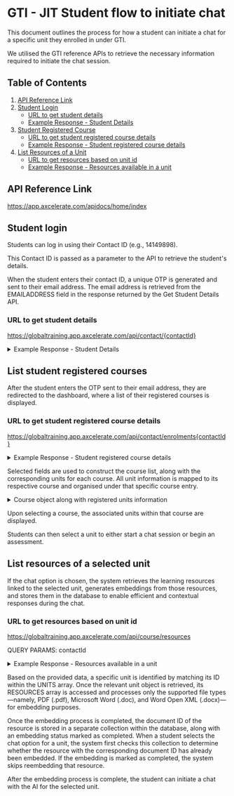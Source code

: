 # GTI - JIT Student flow to initiate chat

This document outlines the process for how a student can initiate a chat for a specific unit they enrolled in under GTI.

We utilised the GTI reference APIs to retrieve the necessary information required to initiate the chat session.

## Table of Contents

1. [API Reference Link](#reference-link)
2. [Student Login](#student-login)
   - [URL to get student details](#url-to-get-student-details)
   - [Example Response - Student Details](#example-response---student-details)
3. [Student Registered Course](#student-registered-course)
   - [URL to get student registered course details](#url-to-get-student-registered-course-details)
   - [Example Response - Student registered course details](#example-response---student-registered-course-details)
4. [List Resources of a Unit](#list-resources-of-a-selected-unit)
   - [URL to get resources based on unit id](#url-to-get-resources-based-on-unit-id)
   - [Example Response - Resources available in a unit](#example-response---resources-available-in-a-unit)

## API Reference Link

<https://app.axcelerate.com/apidocs/home/index>

## Student login

Students can log in using their Contact ID (e.g., 14149898).

This Contact ID is passed as a parameter to the API to retrieve the student's details.

When the student enters their contact ID, a unique OTP is generated and sent to their email address. The email address is retrieved from the EMAILADDRESS field in the response returned by the Get Student Details API.

### URL to get student details

<https://globaltraining.app.axcelerate.com/api/contact/{contactId}>

<details>

<summary>Example Response - Student Details</summary>

    {
        "CONTACTID": 14149898,
        "USERID": 2990980,
        "GIVENNAME": "Devi",
        "TITLE": null,
        "MIDDLENAME": null,
        "PREFERREDNAME": null,
        "SURNAME": null,
        "EMAILADDRESS": "devi@ruahtech.com.au",
        "EMAILADDRESSALTERNATIVE": null,
        "SEX": null,
        "DOB": null,
        "HISTORICCLIENTID": null,
        "OPTIONALID": null,
        "USI": null,
        "USI_VERIFIED": false,
        "USI_EXEMPTION": false,
        "VSN": null,
        "LUI": null,
        "TFN_RECORDED": false,
        "WORKREADYPARTICIPANTNUMBER": null,
        "SACESTUDENTID": null,
        "POSITION": null,
        "SECTION": null,
        "DIVISION": null,
        "ORGANISATION": null,
        "ORGID": null,
        "ORGIDS": [],
        "BUILDINGNAME": null,
        "UNITNO": null,
        "STREETNO": null,
        "STREETNAME": null,
        "POBOX": null,
        "ADDRESS1": null,
        "ADDRESS2": null,
        "CITY": null,
        "STATE": null,
        "POSTCODE": null,
        "COUNTRYID": null,
        "COUNTRY": null,
        "SBUILDINGNAME": null,
        "SUNITNO": null,
        "SSTREETNO": null,
        "SSTREETNAME": null,
        "SPOBOX": null,
        "SADDRESS1": null,
        "SADDRESS2": null,
        "SCITY": null,
        "SSTATE": null,
        "SPOSTCODE": null,
        "SCOUNTRYID": null,
        "SCOUNTRY": null,
        "TERMADDRESS1": null,
        "TERMADDRESS2": null,
        "TERMCITY": null,
        "TERMSTATE": null,
        "TERMPOSTCODE": null,
        "TERMCOUNTRYID": null,
        "TERMCOUNTRY": null,
        "PHONE": null,
        "MOBILEPHONE": null,
        "WORKPHONE": null,
        "FAX": null,
        "SOURCECODEID": 1,
        "SOURCE": null,
        "COMMENT": null,
        "WEBSITE": null,
        "CITIZENSTATUSID": null,
        "CITIZENSTATUSNAME": null,
        "FKRESIDENCYSTATUSID": null,
        "FKRESIDENCYSTATUSNAME": null,
        "COUNTRYOFBIRTHID": null,
        "COUNTRYOFBIRTHNAME": null,
        "CITYOFBIRTH": null,
        "COUNTRYOFCITIZENID": null,
        "COUNTRYOFCITIZENNAME": null,
        "INDIGENOUSSTATUSID": null,
        "INDIGENOUSSTATUSNAME": null,
        "MAINLANGUAGEID": null,
        "MAINLANGUAGENAME": null,
        "ENGLISHPROFICIENCYID": null,
        "ENGLISHASSISTANCEFLAG": null,
        "HIGHESTSCHOOLLEVELID": null,
        "HIGHESTSCHOOLLEVELYEAR": null,
        "CURRENTSCHOOLLEVEL": null,
        "ATSCHOOLFLAG": null,
        "ATSCHOOLNAME": null,
        "PRIOREDUCATIONIDS": [],
        "PRIOREDUCATIONNAMES": [],
        "PRIOREDUCATIONSTATUS": null,
        "DISABILITYFLAG": null,
        "DISABILITYTYPEIDS": [],
        "DISABILITYTYPENAMES": [],
        "LABOURFORCEID": null,
        "LABOURFORCENAME": null,
        "ANZSCOCODE": null,
        "ANZSICCODE": null,
        "IELTS": null,
        "SURVEYCONTACTSTATUSCODE": null,
        "EMERGENCYCONTACT": null,
        "EMERGENCYCONTACTRELATION": null,
        "EMERGENCYCONTACTPHONE": null,
        "EMPLOYERCONTACTID": null,
        "PAYERCONTACTID": null,
        "SUPERVISORCONTACTID": null,
        "COACHCONTACTID": 12787436,
        "AGENTCONTACTID": null,
        "CONTACTROLEID": null,
        "YEAROFARRIVALAUS": null,
        "CUSTOMFIELD_ADDITIONALSUPPORT": null,
        "CUSTOMFIELD_ADDITIONALSUPPORTDETAILS": null,
        "CUSTOMFIELD_APPRENTICETRAINEE": null,
        "CUSTOMFIELD_APPRENTICESHIP_CENTRE": null,
        "CUSTOMFIELD_APPRENTICESHIP_EMPLOYER": null,
        "CUSTOMFIELD_CONSTRUCTIONEMPLOYED": null,
        "CUSTOMFIELD_COMPLETED_AUSTRALIAN_QUALIFICATIONS_PAST_7_YEARS": null,
        "CUSTOMFIELD_HIGHSCHOOLPREVIOUSQUALINENGLISH": null,
        "CUSTOMFIELD_KNOWLEDGEOFMSANDGOOGLE": null,
        "CUSTOMFIELD_CSQDECLARATION": [],
        "CUSTOMFIELD_COURSEUNITSRELEVANT": null,
        "CUSTOMFIELD_CREDITTRANSFER": null,
        "CUSTOMFIELD_CURRENTJOBROLE": null,
        "CUSTOMFIELD_DEFERRALTASKTRIGGER": null,
        "CUSTOMFIELD_INDUSTRYDUTIES": null,
        "CUSTOMFIELD_DIDYOUCOMPLETETHISQUALIFICATIONINAUSTRALIA": null,
        "CUSTOMFIELD_DIDYOUCOMPLETETHISSCHOOLINGINAUSTRALIA": null,
        "CUSTOMFIELD_SPEAKLANGUAGEOTHERENGLISHATHOME": null,
        "CUSTOMFIELD_EMPLOYER": null,
        "CUSTOMFIELD_EMPLOYMENTSTATUS": null,
        "CUSTOMFIELD_ENGLISHPROFICIENCY": [],
        "CUSTOMFIELD_ENROLMENTPROGRESSTRACKER": null,
        "CUSTOMFIELD_FUNDINGSOURCE": [],
        "CUSTOMFIELD_GHL_ID": null,
        "CUSTOMFIELD_GOALSVISION": null,
        "CUSTOMFIELD_ACCESSTOCOMPUTERANDINTERNET": null,
        "CUSTOMFIELD_PREVIOUSSSFUNDING": null,
        "CUSTOMFIELD_WORKEDINASUPERVISORYMANAGEMENTROLE": null,
        "CUSTOMFIELD_AGREE_TO_THE_INFORMATION_IN_THIS_FORM": null,
        "CUSTOMFIELD_INDUSTRYEXPERIENCE": [],
        "CUSTOMFIELD_INFUSIONSOFTID": null,
        "CUSTOMFIELD_ENGLISHFIRSTLANGUAGE": null,
        "CUSTOMFIELD_NSWHOUSING": null,
        "CUSTOMFIELD_JOBTITLE": null,
        "CUSTOMFIELD_EMPLOYERSERVICE": null,
        "CUSTOMFIELD_LLNREQUIREMENTS": null,
        "CUSTOMFIELD_MOSTRECENTJOBROLE": null,
        "CUSTOMFIELD_SSDECLARATION": [],
        "CUSTOMFIELD_PERSONNOTES": null,
        "CUSTOMFIELD_PREVIOUSLASTNAME": null,
        "CUSTOMFIELD_QUALIFICATION": [],
        "CUSTOMFIELD_SELFPACEDORSCHEDULED": null,
        "CUSTOMFIELD_STUDENTFEE": [],
        "CUSTOMFIELD_STUDENTGOALS": null,
        "CUSTOMFIELD_REWARD1": null,
        "CUSTOMFIELD_REWARD2": null,
        "CUSTOMFIELD_REWARD3": null,
        "CUSTOMFIELD_SUPERVISORYMANAGEMENTROLECOMPANY": null,
        "CUSTOMFIELD_SUPERVISORYMANAGEMENTROLEDETAILS": null,
        "CUSTOMFIELD_SUPERVISORYMANAGEMENTROLENUMBERSUPERVISED": null,
        "CUSTOMFIELD_SUPERVISORYMANAGEMENTROLEREFEREENAME": null,
        "CUSTOMFIELD_SUPERVISORYMANAGEMENTROLEREFEREEPHNUMBER": null,
        "CUSTOMFIELD_SUPERVISORYMANAGEMENTROLEWHENANDHOWLONG": null,
        "CUSTOMFIELD_SUPERVISORYMANAGEMENTROLEYEARSINROLE": null,
        "CUSTOMFIELD_TRAINER1": "Shane Botting",
        "CUSTOMFIELD_TRAINER1NOUNITS": 12,
        "CUSTOMFIELD_TRAINER2": "Shane Botting",
        "CUSTOMFIELD_TRAINER2NOUNITS": 5,
        "CUSTOMFIELD_TRAINER3": null,
        "CUSTOMFIELD_TRAINER3NOUNITS": null,
        "CUSTOMFIELD_VSLDECLARATION": [],
        "CUSTOMFIELD_WAVIER": null,
        "CUSTOMFIELD_WELFARESTATUS": null,
        "CUSTOMFIELD_WELFARETYPE": [],
        "CUSTOMFIELD_YEARSCONTRUCTION": null,
        "CUSTOMFIELD_YEARSOFRELEVANTINDUSTRYEXPERIENCE": null,
        "CUSTOMFIELD_RELEVANTWORKEXPERIENCE": null,
        "CATEGORYIDS": [],
        "LASTUPDATED": "2025-05-15 22:30",
        "CONTACTENTRYDATE": "2024-08-27 14:19",
        "CONTACTACTIVE": true,
        "PHOTO": "//fs.axcelerate.com.au/images/81990022/students/14149898.",
        "DOMAINIDS": []
    }

</details>

## List student registered courses

After the student enters the OTP sent to their email address, they are redirected to the dashboard, where a list of their registered courses is displayed.

### URL to get student registered course details

<https://globaltraining.app.axcelerate.com/api/contact/enrolments{contactId}>

<details>

<summary>Example Response - Student registered course details</summary>

    [
        {
            "ROWID": 1,
            "TYPE": "s",
            "ID": 542904,
            "INSTANCEID": 542904,
            "ENROLID": 14970512,
            "VICENROLMENTID": "3ABAF639-BD2C-4A1C-8B5B-E4EEE0986FAE",
            "INVOICEID": null,
            "INVOICEPAID": false,
            "LEARNERID": 61789683,
            "CODE": "BSBXCM501",
            "LOCATION": "FEE FOR SERVICE NSW 2011",
            "DELIVERY": "Unknown",
            "DELIVERYMODE": "E,W",
            "ACTIVITYTYPE": "Diploma of Business",
            "NAME": "Lead communication in the workplace",
            "COMMENCEDDATE": "2025-01-04",
            "STARTDATE": "2025-01-04",
            "FINISHDATE": "2025-09-04",
            "COMPLETIONDATE": null,
            "MANDATORY": false,
            "STATUS": "NYS",
            "PROGRAMSTATUSIDVIC": null,
            "SCHOOLTYPEID": null,
            "SCHOOLORGID": null,
            "COUNT": 71,
            "OUTCOMECODE": "85"
        },
        {
            "ROWID": 2,
            "TYPE": "s",
            "ID": 542992,
            "INSTANCEID": 542992,
            "ENROLID": 14970512,
            "VICENROLMENTID": "1FC06A71-AC83-45C2-ACB7-C63541C796FF",
            "INVOICEID": null,
            "INVOICEPAID": false,
            "LEARNERID": 61789687,
            "CODE": "BSBWHS521",
            "LOCATION": "FEE FOR SERVICE NSW 2011",
            "DELIVERY": "Unknown",
            "DELIVERYMODE": "E,W",
            "ACTIVITYTYPE": "Diploma of Business",
            "NAME": "Ensure a safe workplace for a work area",
            "COMMENCEDDATE": "2025-05-04",
            "STARTDATE": "2025-05-04",
            "FINISHDATE": "2025-09-04",
            "COMPLETIONDATE": null,
            "MANDATORY": false,
            "STATUS": "NYS",
            "PROGRAMSTATUSIDVIC": null,
            "SCHOOLTYPEID": null,
            "SCHOOLORGID": null,
            "COUNT": 71,
            "OUTCOMECODE": "85"
        },
        {
            "ROWID": 3,
            "TYPE": "s",
            "ID": 542992,
            "INSTANCEID": 542992,
            "ENROLID": 14970515,
            "VICENROLMENTID": "79A37F91-7990-4CB9-9BAA-C26ED8910B01",
            "INVOICEID": null,
            "INVOICEPAID": false,
            "LEARNERID": 61789696,
            "CODE": "BSBWHS521",
            "LOCATION": "FEE FOR SERVICE NSW 2011",
            "DELIVERY": "Unknown",
            "DELIVERYMODE": "E,W",
            "ACTIVITYTYPE": "Diploma of Project Management",
            "NAME": "Ensure a safe workplace for a work area",
            "COMMENCEDDATE": "2026-03-04",
            "STARTDATE": "2026-03-04",
            "FINISHDATE": "2026-03-04",
            "COMPLETIONDATE": null,
            "MANDATORY": false,
            "STATUS": "NYS",
            "PROGRAMSTATUSIDVIC": null,
            "SCHOOLTYPEID": null,
            "SCHOOLORGID": null,
            "COUNT": 71,
            "OUTCOMECODE": "85"
        },
        {
            "ROWID": 4,
            "TYPE": "s",
            "ID": 631769,
            "INSTANCEID": 631769,
            "ENROLID": 14970512,
            "VICENROLMENTID": "6BC4813B-E508-4137-8845-7FB1753DE016",
            "INVOICEID": null,
            "INVOICEPAID": false,
            "LEARNERID": 61789689,
            "CODE": "BSBCRT511",
            "LOCATION": "FEE FOR SERVICE NSW 2011",
            "DELIVERY": "Unknown",
            "DELIVERYMODE": "E,W",
            "ACTIVITYTYPE": "Diploma of Business",
            "NAME": "Develop critical thinking in others",
            "COMMENCEDDATE": "2025-07-04",
            "STARTDATE": "2025-07-04",
            "FINISHDATE": "2025-09-04",
            "COMPLETIONDATE": null,
            "MANDATORY": false,
            "STATUS": "NYS",
            "PROGRAMSTATUSIDVIC": null,
            "SCHOOLTYPEID": null,
            "SCHOOLORGID": null,
            "COUNT": 71,
            "OUTCOMECODE": "85"
        },
        {
            "ROWID": 5,
            "TYPE": "s",
            "ID": 635739,
            "INSTANCEID": 635739,
            "ENROLID": 14970512,
            "VICENROLMENTID": "B90BEB4A-ED57-4E2A-A9CC-76770287732A",
            "INVOICEID": null,
            "INVOICEPAID": false,
            "LEARNERID": 61789688,
            "CODE": "BSBFIN501",
            "LOCATION": "FEE FOR SERVICE NSW 2011",
            "DELIVERY": "Unknown",
            "DELIVERYMODE": "E,W",
            "ACTIVITYTYPE": "Diploma of Business",
            "NAME": "Manage budgets and financial plans",
            "COMMENCEDDATE": "2025-06-04",
            "STARTDATE": "2025-06-04",
            "FINISHDATE": "2025-09-04",
            "COMPLETIONDATE": null,
            "MANDATORY": false,
            "STATUS": "NYS",
            "PROGRAMSTATUSIDVIC": null,
            "SCHOOLTYPEID": null,
            "SCHOOLORGID": null,
            "COUNT": 71,
            "OUTCOMECODE": "85"
        },
        {
            "ROWID": 6,
            "TYPE": "s",
            "ID": 635767,
            "INSTANCEID": 635767,
            "ENROLID": 14970512,
            "VICENROLMENTID": "B700AD2F-6730-47BF-8ED5-1413563BDD1F",
            "INVOICEID": null,
            "INVOICEPAID": false,
            "LEARNERID": 61789685,
            "CODE": "BSBTWK502",
            "LOCATION": "FEE FOR SERVICE NSW 2011",
            "DELIVERY": "Unknown",
            "DELIVERYMODE": "E,W",
            "ACTIVITYTYPE": "Diploma of Business",
            "NAME": "Manage team effectiveness",
            "COMMENCEDDATE": "2025-03-04",
            "STARTDATE": "2025-03-04",
            "FINISHDATE": "2025-09-04",
            "COMPLETIONDATE": null,
            "MANDATORY": false,
            "STATUS": "NYS",
            "PROGRAMSTATUSIDVIC": null,
            "SCHOOLTYPEID": null,
            "SCHOOLORGID": null,
            "COUNT": 71,
            "OUTCOMECODE": "85"
        },
        {
            "ROWID": 7,
            "TYPE": "s",
            "ID": 635767,
            "INSTANCEID": 635767,
            "ENROLID": 14970515,
            "VICENROLMENTID": "9F2C90A1-877B-4BF3-A024-45DF5224BDB1",
            "INVOICEID": null,
            "INVOICEPAID": false,
            "LEARNERID": 61789698,
            "CODE": "BSBTWK502",
            "LOCATION": "FEE FOR SERVICE NSW 2011",
            "DELIVERY": "Unknown",
            "DELIVERYMODE": "E,W",
            "ACTIVITYTYPE": "Diploma of Project Management",
            "NAME": "Manage team effectiveness",
            "COMMENCEDDATE": "2026-03-04",
            "STARTDATE": "2026-03-04",
            "FINISHDATE": "2026-03-04",
            "COMPLETIONDATE": null,
            "MANDATORY": false,
            "STATUS": "NYS",
            "PROGRAMSTATUSIDVIC": null,
            "SCHOOLTYPEID": null,
            "SCHOOLORGID": null,
            "COUNT": 71,
            "OUTCOMECODE": "85"
        },
        {
            "ROWID": 8,
            "TYPE": "s",
            "ID": 635777,
            "INSTANCEID": 635777,
            "ENROLID": 14970512,
            "VICENROLMENTID": "B18C26A0-52DA-494E-8B3F-B7A4160754E2",
            "INVOICEID": null,
            "INVOICEPAID": false,
            "LEARNERID": 61789679,
            "CODE": "BSBPMG530",
            "LOCATION": "FEE FOR SERVICE NSW 2011",
            "DELIVERY": "Unknown",
            "DELIVERYMODE": "E,W",
            "ACTIVITYTYPE": "Diploma of Business",
            "NAME": "Manage project scope",
            "COMMENCEDDATE": "2024-09-04",
            "STARTDATE": "2024-09-04",
            "FINISHDATE": "2025-09-04",
            "COMPLETIONDATE": null,
            "MANDATORY": false,
            "STATUS": "NYS",
            "PROGRAMSTATUSIDVIC": null,
            "SCHOOLTYPEID": null,
            "SCHOOLORGID": null,
            "COUNT": 71,
            "OUTCOMECODE": "85"
        },
        {
            "ROWID": 9,
            "TYPE": "s",
            "ID": 635777,
            "INSTANCEID": 635777,
            "ENROLID": 14970515,
            "VICENROLMENTID": "942A7B03-D21A-4E3B-A2BF-AEF251470D2C",
            "INVOICEID": null,
            "INVOICEPAID": false,
            "LEARNERID": 61789700,
            "CODE": "BSBPMG530",
            "LOCATION": "FEE FOR SERVICE NSW 2011",
            "DELIVERY": "Unknown",
            "DELIVERYMODE": "E,W",
            "ACTIVITYTYPE": "Diploma of Project Management",
            "NAME": "Manage project scope",
            "COMMENCEDDATE": "2026-03-04",
            "STARTDATE": "2026-03-04",
            "FINISHDATE": "2026-03-04",
            "COMPLETIONDATE": null,
            "MANDATORY": false,
            "STATUS": "NYS",
            "PROGRAMSTATUSIDVIC": null,
            "SCHOOLTYPEID": null,
            "SCHOOLORGID": null,
            "COUNT": 71,
            "OUTCOMECODE": "85"
        },
        {
            "ROWID": 10,
            "TYPE": "s",
            "ID": 635778,
            "INSTANCEID": 635778,
            "ENROLID": 14970515,
            "VICENROLMENTID": "681427E9-8FB4-4961-9F10-DB5CDC428EBF",
            "INVOICEID": null,
            "INVOICEPAID": false,
            "LEARNERID": 61789703,
            "CODE": "BSBPMG531",
            "LOCATION": "FEE FOR SERVICE NSW 2011",
            "DELIVERY": "Unknown",
            "DELIVERYMODE": "E,W",
            "ACTIVITYTYPE": "Diploma of Project Management",
            "NAME": "Manage project time",
            "COMMENCEDDATE": "2024-09-04",
            "STARTDATE": "2024-09-04",
            "FINISHDATE": "2026-03-04",
            "COMPLETIONDATE": null,
            "MANDATORY": false,
            "STATUS": "NYS",
            "PROGRAMSTATUSIDVIC": null,
            "SCHOOLTYPEID": null,
            "SCHOOLORGID": null,
            "COUNT": 71,
            "OUTCOMECODE": "85"
        }
    ]

</details>

Selected fields are used to construct the course list, along with the corresponding units for each course.
All unit information is mapped to its respective course and organised under that specific course entry.

<details>
<summary>Course object along with registered units information</summary>

    {
        courseId: ENROLID,
        title: ACTIVITYTYPE,
        units: [
            {
                unitId: ID,
                instanceId: INSTANCEID,
                enrolId: ENROLID,
                code: CODE,
                name: NAME,
                status: STATUS
            }
        ]
    }

</details>

Upon selecting a course, the associated units within that course are displayed.

Students can then select a unit to either start a chat session or begin an assessment.

## List resources of a selected unit

If the chat option is chosen, the system retrieves the learning resources linked to the selected unit, generates embeddings from those resources, and stores them in the database to enable efficient and contextual responses during the chat.

### URL to get resources based on unit id

<https://globaltraining.app.axcelerate.com/api/course/resources>

QUERY PARAMS: contactId

 <details>

<summary>Example Response - Resources available in a unit</summary>

    {
        "DIPLOMAS": [],
        "UNITS": [
            {
                "RESOURCES": [
                    {
                        "DOCUMENTNAME": "BSBXCM501 Assessment (PDF)",
                        "CREATEDATE": "2025-01-13 14:46",
                        "DOCUMENTFILENAME": "BSBXCM501 Assessment (PDF) v1.2-20250113044612282.pdf",
                        "INTEGRATIONID": "",
                        "CATEGORY": "",
                        "DOCUMENTID": 453802
                    },
                    {
                        "DOCUMENTNAME": "BSBXCM501 Assessment (WORD)",
                        "CREATEDATE": "2025-01-13 14:46",
                        "DOCUMENTFILENAME": "BSBXCM501 Assessment (WORD) v1.2-20250113044639933.docx",
                        "INTEGRATIONID": "",
                        "CATEGORY": "",
                        "DOCUMENTID": 453803
                    },
                    {
                        "DOCUMENTNAME": "BSBXCM501 Learner Guide (PDF) v1.2",
                        "CREATEDATE": "2023-07-13 18:07",
                        "DOCUMENTFILENAME": "BSBXCM501-Learner-Guide--PDF-.v1.2.pdf",
                        "INTEGRATIONID": "",
                        "CATEGORY": "",
                        "DOCUMENTID": 430281
                    }
                ],
                "DIPLOMAID": 57079,
                "NAME": "BSBXCM501 - Lead communication in the workplace",
                "ID": 542904
            },
            {
                "RESOURCES": [
                    {
                        "DOCUMENTNAME": "Bogan Building Case Study",
                        "CREATEDATE": "2020-07-22 13:06",
                        "DOCUMENTFILENAME": "Bogan Building Case Study.zip",
                        "INTEGRATIONID": "",
                        "CATEGORY": "",
                        "DOCUMENTID": 309792
                    },
                    {
                        "DOCUMENTNAME": "BSBWHS521 Assessment (PDF)",
                        "CREATEDATE": "2025-01-13 14:38",
                        "DOCUMENTFILENAME": "BSBWHS521 Assessment (PDF) v1.1-20250113043617714.pdf",
                        "INTEGRATIONID": "",
                        "CATEGORY": "",
                        "DOCUMENTID": 453798
                    },
                    {
                        "DOCUMENTNAME": "BSBWHS521 Assessment (WORD)",
                        "CREATEDATE": "2025-01-13 14:37",
                        "DOCUMENTFILENAME": "BSBWHS521 Assessment (WORD) v1.1-20250113043640766.docx",
                        "INTEGRATIONID": "",
                        "CATEGORY": "",
                        "DOCUMENTID": 453796
                    },
                    {
                        "DOCUMENTNAME": "BSBWHS521 Construction Safety Additional Info",
                        "CREATEDATE": "2021-01-18 10:34",
                        "DOCUMENTFILENAME": "Construction Safety Additional Info.zip",
                        "INTEGRATIONID": "",
                        "CATEGORY": "",
                        "DOCUMENTID": 343469
                    },
                    {
                        "DOCUMENTNAME": "BSBWHS521 Learner Guide",
                        "CREATEDATE": "2020-07-22 13:07",
                        "DOCUMENTFILENAME": "BSBWHS521 Learner Guide.docx",
                        "INTEGRATIONID": "",
                        "CATEGORY": "",
                        "DOCUMENTID": 309796
                    },
                    {
                        "DOCUMENTNAME": "Ensure a safe workplace- GTI PowerPoint",
                        "CREATEDATE": "2020-07-22 13:08",
                        "DOCUMENTFILENAME": "Ensure a safe workplace- GTI Powerpoint CL.pptx",
                        "INTEGRATIONID": "",
                        "CATEGORY": "",
                        "DOCUMENTID": 309798
                    },
                    {
                        "DOCUMENTNAME": "Project Management Case Study",
                        "CREATEDATE": "2020-07-22 13:07",
                        "DOCUMENTFILENAME": "Project Management Case Study.pdf",
                        "INTEGRATIONID": "",
                        "CATEGORY": "",
                        "DOCUMENTID": 309795
                    }
                ],
                "DIPLOMAID": 56973,
                "NAME": "BSBWHS521 - Ensure a safe workplace for a work area",
                "ID": 542992
            },
            {
                "RESOURCES": [
                    {
                        "DOCUMENTNAME": "Bogan Building Case Study",
                        "CREATEDATE": "2020-07-22 13:06",
                        "DOCUMENTFILENAME": "Bogan Building Case Study.zip",
                        "INTEGRATIONID": "",
                        "CATEGORY": "",
                        "DOCUMENTID": 309792
                    },
                    {
                        "DOCUMENTNAME": "BSBWHS521 Assessment (PDF)",
                        "CREATEDATE": "2025-01-13 14:38",
                        "DOCUMENTFILENAME": "BSBWHS521 Assessment (PDF) v1.1-20250113043617714.pdf",
                        "INTEGRATIONID": "",
                        "CATEGORY": "",
                        "DOCUMENTID": 453798
                    },
                    {
                        "DOCUMENTNAME": "BSBWHS521 Assessment (WORD)",
                        "CREATEDATE": "2025-01-13 14:37",
                        "DOCUMENTFILENAME": "BSBWHS521 Assessment (WORD) v1.1-20250113043640766.docx",
                        "INTEGRATIONID": "",
                        "CATEGORY": "",
                        "DOCUMENTID": 453796
                    },
                    {
                        "DOCUMENTNAME": "BSBWHS521 Construction Safety Additional Info",
                        "CREATEDATE": "2021-01-18 10:34",
                        "DOCUMENTFILENAME": "Construction Safety Additional Info.zip",
                        "INTEGRATIONID": "",
                        "CATEGORY": "",
                        "DOCUMENTID": 343469
                    },
                    {
                        "DOCUMENTNAME": "BSBWHS521 Learner Guide",
                        "CREATEDATE": "2020-07-22 13:07",
                        "DOCUMENTFILENAME": "BSBWHS521 Learner Guide.docx",
                        "INTEGRATIONID": "",
                        "CATEGORY": "",
                        "DOCUMENTID": 309796
                    },
                    {
                        "DOCUMENTNAME": "Ensure a safe workplace- GTI PowerPoint",
                        "CREATEDATE": "2020-07-22 13:08",
                        "DOCUMENTFILENAME": "Ensure a safe workplace- GTI Powerpoint CL.pptx",
                        "INTEGRATIONID": "",
                        "CATEGORY": "",
                        "DOCUMENTID": 309798
                    },
                    {
                        "DOCUMENTNAME": "Project Management Case Study",
                        "CREATEDATE": "2020-07-22 13:07",
                        "DOCUMENTFILENAME": "Project Management Case Study.pdf",
                        "INTEGRATIONID": "",
                        "CATEGORY": "",
                        "DOCUMENTID": 309795
                    }
                ],
                "DIPLOMAID": 57079,
                "NAME": "BSBWHS521 - Ensure a safe workplace for a work area",
                "ID": 542992
            },
            {
                "RESOURCES": [
                    {
                        "DOCUMENTNAME": "BSBCRT511 Additional Learning Resources",
                        "CREATEDATE": "2021-05-31 08:17",
                        "DOCUMENTFILENAME": "BSBCRT511-Additional-Learning-Resources.zip",
                        "INTEGRATIONID": "",
                        "CATEGORY": "",
                        "DOCUMENTID": 371826
                    },
                    {
                        "DOCUMENTNAME": "BSBCRT511 Assessment (PDF)",
                        "CREATEDATE": "2024-10-08 16:17",
                        "DOCUMENTFILENAME": "BSBCRT511-Assessment--PDF--v1.1.pdf",
                        "INTEGRATIONID": "",
                        "CATEGORY": "",
                        "DOCUMENTID": 450492
                    },
                    {
                        "DOCUMENTNAME": "BSBCRT511 Assessment (WORD)",
                        "CREATEDATE": "2024-10-08 16:17",
                        "DOCUMENTFILENAME": "BSBCRT511-Assessment--WORD--v1.1.docx",
                        "INTEGRATIONID": "",
                        "CATEGORY": "",
                        "DOCUMENTID": 450493
                    },
                    {
                        "DOCUMENTNAME": "BSBCRT511 Learner Guide",
                        "CREATEDATE": "2023-07-13 17:16",
                        "DOCUMENTFILENAME": "BSBCRT511-Learner-Guide-V1.2.pdf",
                        "INTEGRATIONID": "",
                        "CATEGORY": "",
                        "DOCUMENTID": 430279
                    },
                    {
                        "DOCUMENTNAME": "BSBCRT511 PowerPoint Slides V1.1",
                        "CREATEDATE": "2021-05-31 08:18",
                        "DOCUMENTFILENAME": "BSBCRT511-PowerPoint-Slides-V1.1.pptx",
                        "INTEGRATIONID": "",
                        "CATEGORY": "",
                        "DOCUMENTID": 371828
                    }
                ],
                "DIPLOMAID": 57079,
                "NAME": "BSBCRT511 - Develop critical thinking in others",
                "ID": 631769
            },
            {
                "RESOURCES": [
                    {
                        "DOCUMENTNAME": "BSBFIN501 Assessment (PDF)",
                        "CREATEDATE": "2024-07-31 09:19",
                        "DOCUMENTFILENAME": "BSBFIN501-Assessment--PDF-.v2.3.pdf",
                        "INTEGRATIONID": "",
                        "CATEGORY": "",
                        "DOCUMENTID": 447065
                    },
                    {
                        "DOCUMENTNAME": "BSBFIN501 Assessment (WORD)",
                        "CREATEDATE": "2024-07-31 09:19",
                        "DOCUMENTFILENAME": "BSBFIN501-Assessment--WORD-.v2.3.docx",
                        "INTEGRATIONID": "",
                        "CATEGORY": "",
                        "DOCUMENTID": 447066
                    },
                    {
                        "DOCUMENTNAME": "BSBFIN501 Budget Task Template",
                        "CREATEDATE": "2023-10-09 08:26",
                        "DOCUMENTFILENAME": "BSBFIN501-Budget-Task-Template-v1.2.xlsx",
                        "INTEGRATIONID": "",
                        "CATEGORY": "",
                        "DOCUMENTID": 433753
                    },
                    {
                        "DOCUMENTNAME": "BSBFIN501 Learner Guide (PDF)",
                        "CREATEDATE": "2024-04-30 14:49",
                        "DOCUMENTFILENAME": "BSBFIN501-Learner-Guide--PDF-.v1.0.pdf",
                        "INTEGRATIONID": "",
                        "CATEGORY": "",
                        "DOCUMENTID": 442843
                    }
                ],
                "DIPLOMAID": 57079,
                "NAME": "BSBFIN501 - Manage budgets and financial plans",
                "ID": 635739
            },
            {
                "RESOURCES": [
                    {
                        "DOCUMENTNAME": "BSBTWK502 Assessment (PDF)",
                        "CREATEDATE": "2024-11-22 15:29",
                        "DOCUMENTFILENAME": "BSBTWK502 Assessment (PDF) v1.4-20241122052904270.pdf",
                        "INTEGRATIONID": "",
                        "CATEGORY": "",
                        "DOCUMENTID": 452340
                    },
                    {
                        "DOCUMENTNAME": "BSBTWK502 Assessment (WORD)",
                        "CREATEDATE": "2024-11-22 15:30",
                        "DOCUMENTFILENAME": "BSBTWK502 Assessment (WORD) v1.4-20241122052957557.docx",
                        "INTEGRATIONID": "",
                        "CATEGORY": "",
                        "DOCUMENTID": 452341
                    },
                    {
                        "DOCUMENTNAME": "BSBTWK502 Manage team effectiveness Learner guide",
                        "CREATEDATE": "2023-06-28 12:43",
                        "DOCUMENTFILENAME": "BSBTWK502-Manage-team-effectiveness-Learner-guide.pdf",
                        "INTEGRATIONID": "",
                        "CATEGORY": "",
                        "DOCUMENTID": 429171
                    }
                ],
                "DIPLOMAID": 56973,
                "NAME": "BSBTWK502 - Manage team effectiveness",
                "ID": 635767
            },
            {
                "RESOURCES": [
                    {
                        "DOCUMENTNAME": "BSBTWK502 Assessment (PDF)",
                        "CREATEDATE": "2024-11-22 15:29",
                        "DOCUMENTFILENAME": "BSBTWK502 Assessment (PDF) v1.4-20241122052904270.pdf",
                        "INTEGRATIONID": "",
                        "CATEGORY": "",
                        "DOCUMENTID": 452340
                    },
                    {
                        "DOCUMENTNAME": "BSBTWK502 Assessment (WORD)",
                        "CREATEDATE": "2024-11-22 15:30",
                        "DOCUMENTFILENAME": "BSBTWK502 Assessment (WORD) v1.4-20241122052957557.docx",
                        "INTEGRATIONID": "",
                        "CATEGORY": "",
                        "DOCUMENTID": 452341
                    },
                    {
                        "DOCUMENTNAME": "BSBTWK502 Manage team effectiveness Learner guide",
                        "CREATEDATE": "2023-06-28 12:43",
                        "DOCUMENTFILENAME": "BSBTWK502-Manage-team-effectiveness-Learner-guide.pdf",
                        "INTEGRATIONID": "",
                        "CATEGORY": "",
                        "DOCUMENTID": 429171
                    }
                ],
                "DIPLOMAID": 57079,
                "NAME": "BSBTWK502 - Manage team effectiveness",
                "ID": 635767
            },
            {
                "RESOURCES": [
                    {
                        "DOCUMENTNAME": "BSBPMG530 Assessment (PDF)",
                        "CREATEDATE": "2024-10-23 17:21",
                        "DOCUMENTFILENAME": "BSBPMG530-Assessment--PDF--v1.1.pdf",
                        "INTEGRATIONID": "",
                        "CATEGORY": "",
                        "DOCUMENTID": 451247
                    },
                    {
                        "DOCUMENTNAME": "BSBPMG530 Assessment (Word)",
                        "CREATEDATE": "2024-10-23 17:21",
                        "DOCUMENTFILENAME": "BSBPMG530-Assessment--WORD--v1.1.docx",
                        "INTEGRATIONID": "",
                        "CATEGORY": "",
                        "DOCUMENTID": 451248
                    },
                    {
                        "DOCUMENTNAME": "BSBPMG530 Case Study 6 & 7 [Construction]",
                        "CREATEDATE": "2024-10-23 17:31",
                        "DOCUMENTFILENAME": "BSBPMG530-Case-Study-6-and-Case-Study-7--Construction--v1.0.docx",
                        "INTEGRATIONID": "",
                        "CATEGORY": "",
                        "DOCUMENTID": 451250
                    },
                    {
                        "DOCUMENTNAME": "BSBPMG530 CASE STUDY_ Five Coffeeville Project Charters 130821",
                        "CREATEDATE": "2022-01-11 13:23",
                        "DOCUMENTFILENAME": "BSBPMG530-CASE-STUDY_-Five-Coffeeville-Project-Charters-130821.docx",
                        "INTEGRATIONID": "",
                        "CATEGORY": "",
                        "DOCUMENTID": 405611
                    },
                    {
                        "DOCUMENTNAME": "BSBPMG530 Case_Studies.v1.0",
                        "CREATEDATE": "2022-01-11 13:25",
                        "DOCUMENTFILENAME": "BSBPMG530-Case_Studies.v1.0.pdf",
                        "INTEGRATIONID": "",
                        "CATEGORY": "",
                        "DOCUMENTID": 405612
                    },
                    {
                        "DOCUMENTNAME": "BSBPMG530 Design and construction of the Sydney Opera House",
                        "CREATEDATE": "2022-01-11 13:26",
                        "DOCUMENTFILENAME": "BSBPMG530-Design-and-construction-of-the-Sydney-Opera-House.docx",
                        "INTEGRATIONID": "",
                        "CATEGORY": "",
                        "DOCUMENTID": 405613
                    },
                    {
                        "DOCUMENTNAME": "BSBPMG530 Learner Guide (PDF)",
                        "CREATEDATE": "2024-03-01 16:14",
                        "DOCUMENTFILENAME": "BSBPMG530-Learner-Guide--PDF-.v1.2.pdf",
                        "INTEGRATIONID": "",
                        "CATEGORY": "",
                        "DOCUMENTID": 440370
                    },
                    {
                        "DOCUMENTNAME": "BSBPMG530 Learner Guide (PowerPoint)",
                        "CREATEDATE": "2021-10-13 15:59",
                        "DOCUMENTFILENAME": "BSBPMG530-Learner-Guide--PowerPoint-.pptx",
                        "INTEGRATIONID": "",
                        "CATEGORY": "",
                        "DOCUMENTID": 404106
                    }
                ],
                "DIPLOMAID": 56973,
                "NAME": "BSBPMG530 - Manage project scope",
                "ID": 635777
            },
            {
                "RESOURCES": [
                    {
                        "DOCUMENTNAME": "BSBPMG530 Assessment (PDF)",
                        "CREATEDATE": "2024-10-23 17:21",
                        "DOCUMENTFILENAME": "BSBPMG530-Assessment--PDF--v1.1.pdf",
                        "INTEGRATIONID": "",
                        "CATEGORY": "",
                        "DOCUMENTID": 451247
                    },
                    {
                        "DOCUMENTNAME": "BSBPMG530 Assessment (Word)",
                        "CREATEDATE": "2024-10-23 17:21",
                        "DOCUMENTFILENAME": "BSBPMG530-Assessment--WORD--v1.1.docx",
                        "INTEGRATIONID": "",
                        "CATEGORY": "",
                        "DOCUMENTID": 451248
                    },
                    {
                        "DOCUMENTNAME": "BSBPMG530 Case Study 6 & 7 [Construction]",
                        "CREATEDATE": "2024-10-23 17:31",
                        "DOCUMENTFILENAME": "BSBPMG530-Case-Study-6-and-Case-Study-7--Construction--v1.0.docx",
                        "INTEGRATIONID": "",
                        "CATEGORY": "",
                        "DOCUMENTID": 451250
                    },
                    {
                        "DOCUMENTNAME": "BSBPMG530 CASE STUDY_ Five Coffeeville Project Charters 130821",
                        "CREATEDATE": "2022-01-11 13:23",
                        "DOCUMENTFILENAME": "BSBPMG530-CASE-STUDY_-Five-Coffeeville-Project-Charters-130821.docx",
                        "INTEGRATIONID": "",
                        "CATEGORY": "",
                        "DOCUMENTID": 405611
                    },
                    {
                        "DOCUMENTNAME": "BSBPMG530 Case_Studies.v1.0",
                        "CREATEDATE": "2022-01-11 13:25",
                        "DOCUMENTFILENAME": "BSBPMG530-Case_Studies.v1.0.pdf",
                        "INTEGRATIONID": "",
                        "CATEGORY": "",
                        "DOCUMENTID": 405612
                    },
                    {
                        "DOCUMENTNAME": "BSBPMG530 Design and construction of the Sydney Opera House",
                        "CREATEDATE": "2022-01-11 13:26",
                        "DOCUMENTFILENAME": "BSBPMG530-Design-and-construction-of-the-Sydney-Opera-House.docx",
                        "INTEGRATIONID": "",
                        "CATEGORY": "",
                        "DOCUMENTID": 405613
                    },
                    {
                        "DOCUMENTNAME": "BSBPMG530 Learner Guide (PDF)",
                        "CREATEDATE": "2024-03-01 16:14",
                        "DOCUMENTFILENAME": "BSBPMG530-Learner-Guide--PDF-.v1.2.pdf",
                        "INTEGRATIONID": "",
                        "CATEGORY": "",
                        "DOCUMENTID": 440370
                    },
                    {
                        "DOCUMENTNAME": "BSBPMG530 Learner Guide (PowerPoint)",
                        "CREATEDATE": "2021-10-13 15:59",
                        "DOCUMENTFILENAME": "BSBPMG530-Learner-Guide--PowerPoint-.pptx",
                        "INTEGRATIONID": "",
                        "CATEGORY": "",
                        "DOCUMENTID": 404106
                    }
                ],
                "DIPLOMAID": 57079,
                "NAME": "BSBPMG530 - Manage project scope",
                "ID": 635777
            },
            {
                "RESOURCES": [
                    {
                        "DOCUMENTNAME": "Agile Gantt Chart Template",
                        "CREATEDATE": "2021-10-07 17:01",
                        "DOCUMENTFILENAME": "Agile-Gantt-Chart-Template.xlsx",
                        "INTEGRATIONID": "",
                        "CATEGORY": "",
                        "DOCUMENTID": 404048
                    },
                    {
                        "DOCUMENTNAME": "BSBPMG531 Assessment (PDF)",
                        "CREATEDATE": "2024-10-28 13:29",
                        "DOCUMENTFILENAME": "BSBPMG531-Assessment--PDF--v1.2.pdf",
                        "INTEGRATIONID": "",
                        "CATEGORY": "",
                        "DOCUMENTID": 451377
                    },
                    {
                        "DOCUMENTNAME": "BSBPMG531 Assessment (WORD)",
                        "CREATEDATE": "2024-10-28 13:29",
                        "DOCUMENTFILENAME": "BSBPMG531-Assessment--WORD--v1.2.docx",
                        "INTEGRATIONID": "",
                        "CATEGORY": "",
                        "DOCUMENTID": 451378
                    },
                    {
                        "DOCUMENTNAME": "BSBPMG531 Learner Guide (PDF)",
                        "CREATEDATE": "2024-07-09 08:17",
                        "DOCUMENTFILENAME": "BSBPMG531-Learner-Guide--PDF-.v1.0.pdf",
                        "INTEGRATIONID": "",
                        "CATEGORY": "",
                        "DOCUMENTID": 445774
                    },
                    {
                        "DOCUMENTNAME": "BSBPMG531 Learner Guide PowerPoint",
                        "CREATEDATE": "2021-10-07 17:01",
                        "DOCUMENTFILENAME": "BSBPMG531-Learner-Guide-PowerPoint.pptx",
                        "INTEGRATIONID": "",
                        "CATEGORY": "",
                        "DOCUMENTID": 404050
                    },
                    {
                        "DOCUMENTNAME": "Coffeville Project Charter examples",
                        "CREATEDATE": "2022-03-07 16:12",
                        "DOCUMENTFILENAME": "CASE-STUDY_-Five-Coffeeville-Project-Charters-130821.v1.0.docx",
                        "INTEGRATIONID": "",
                        "CATEGORY": "",
                        "DOCUMENTID": 407370
                    },
                    {
                        "DOCUMENTNAME": "Vertex42 Excel Gantt Chart Template",
                        "CREATEDATE": "2021-10-07 17:02",
                        "DOCUMENTFILENAME": "Vertex42-Excel-Gantt-Chart-Template.xlsx",
                        "INTEGRATIONID": "",
                        "CATEGORY": "",
                        "DOCUMENTID": 404051
                    }
                ],
                "DIPLOMAID": 56973,
                "NAME": "BSBPMG531 - Manage project time",
                "ID": 635778
            },
            {
                "RESOURCES": [
                    {
                        "DOCUMENTNAME": "BSBPMG532 Assessment (PDF)",
                        "CREATEDATE": "2024-11-01 16:20",
                        "DOCUMENTFILENAME": "BSBPMG532-Assessment--PDF--v1.2.pdf",
                        "INTEGRATIONID": "",
                        "CATEGORY": "",
                        "DOCUMENTID": 451634
                    },
                    {
                        "DOCUMENTNAME": "BSBPMG532 Assessment (WORD)",
                        "CREATEDATE": "2024-11-01 16:20",
                        "DOCUMENTFILENAME": "BSBPMG532-Assessment--WORD--v1.2.docx",
                        "INTEGRATIONID": "",
                        "CATEGORY": "",
                        "DOCUMENTID": 451635
                    },
                    {
                        "DOCUMENTNAME": "BSBPMG532 Learner Guide",
                        "CREATEDATE": "2023-08-07 10:37",
                        "DOCUMENTFILENAME": "BSBPMG532-Learner-Guide.v1.1.pdf",
                        "INTEGRATIONID": "",
                        "CATEGORY": "",
                        "DOCUMENTID": 431221
                    }
                ],
                "DIPLOMAID": 56973,
                "NAME": "BSBPMG532 - Manage project quality",
                "ID": 635779
            },
            {
                "RESOURCES": [
                    {
                        "DOCUMENTNAME": "BSBPMG533 Assessment (PDF)",
                        "CREATEDATE": "2024-11-15 14:07",
                        "DOCUMENTFILENAME": "BSBPMG533 Assessment (PDF) v1.3-20241115040701773.pdf",
                        "INTEGRATIONID": "",
                        "CATEGORY": "",
                        "DOCUMENTID": 452037
                    },
                    {
                        "DOCUMENTNAME": "BSBPMG533 Assessment (WORD)",
                        "CREATEDATE": "2024-11-15 14:07",
                        "DOCUMENTFILENAME": "BSBPMG533 Assessment (WORD) v1.3-20241115040715461.docx",
                        "INTEGRATIONID": "",
                        "CATEGORY": "",
                        "DOCUMENTID": 452038
                    },
                    {
                        "DOCUMENTNAME": "BSBPMG533 Learner Guide - (Powerpoint)",
                        "CREATEDATE": "2021-09-16 16:41",
                        "DOCUMENTFILENAME": "BSBPMG533-Learner-Guide----Powerpoint-.pptx",
                        "INTEGRATIONID": "",
                        "CATEGORY": "",
                        "DOCUMENTID": 401411
                    },
                    {
                        "DOCUMENTNAME": "BSBPMG533 Learner Guide (PDF)",
                        "CREATEDATE": "2023-08-07 11:32",
                        "DOCUMENTFILENAME": "BSBPMG533-Learner-Guide--PDF-.v1.2.pdf",
                        "INTEGRATIONID": "",
                        "CATEGORY": "",
                        "DOCUMENTID": 431225
                    },
                    {
                        "DOCUMENTNAME": "T2201.3 Project-Budget Template",
                        "CREATEDATE": "2021-09-16 16:43",
                        "DOCUMENTFILENAME": "T2201.3-Project-Budget-Template.xlsx",
                        "INTEGRATIONID": "",
                        "CATEGORY": "",
                        "DOCUMENTID": 401416
                    }
                ],
                "DIPLOMAID": 56973,
                "NAME": "BSBPMG533 - Manage project cost",
                "ID": 635780
            },
            {
                "RESOURCES": [
                    {
                        "DOCUMENTNAME": "BSBPMG534 Assessment (PDF)",
                        "CREATEDATE": "2024-11-01 16:27",
                        "DOCUMENTFILENAME": "BSBPMG534-Assessment--PDF--v1.1.pdf",
                        "INTEGRATIONID": "",
                        "CATEGORY": "",
                        "DOCUMENTID": 451637
                    },
                    {
                        "DOCUMENTNAME": "BSBPMG534 Assessment (WORD)",
                        "CREATEDATE": "2024-11-01 16:27",
                        "DOCUMENTFILENAME": "BSBPMG534-Assessment--WORD--v1.1.docx",
                        "INTEGRATIONID": "",
                        "CATEGORY": "",
                        "DOCUMENTID": 451638
                    },
                    {
                        "DOCUMENTNAME": "BSBPMG534 Learner Guide (PDF)",
                        "CREATEDATE": "2024-07-09 10:55",
                        "DOCUMENTFILENAME": "BSBPMG534-Learner-Guide--PDF-.v1.0.pdf",
                        "INTEGRATIONID": "",
                        "CATEGORY": "",
                        "DOCUMENTID": 445815
                    },
                    {
                        "DOCUMENTNAME": "BSBPMG534 Manage Project Human Resources PowerPoint",
                        "CREATEDATE": "2021-12-07 11:20",
                        "DOCUMENTFILENAME": "BSBPMG534-Manage-Project-Human-Resources-PowerPoint.pptx",
                        "INTEGRATIONID": "",
                        "CATEGORY": "",
                        "DOCUMENTID": 405025
                    },
                    {
                        "DOCUMENTNAME": "BSBPMG534 Performance improvement plan - Template",
                        "CREATEDATE": "2021-12-07 11:22",
                        "DOCUMENTFILENAME": "BSBPMG534-Performance-improvement-plan---Template.docx",
                        "INTEGRATIONID": "",
                        "CATEGORY": "",
                        "DOCUMENTID": 405026
                    }
                ],
                "DIPLOMAID": 56973,
                "NAME": "BSBPMG534 - Manage project human resources",
                "ID": 635781
            },
            {
                "RESOURCES": [
                    {
                        "DOCUMENTNAME": "BSBPMG534 Assessment (PDF)",
                        "CREATEDATE": "2024-11-01 16:27",
                        "DOCUMENTFILENAME": "BSBPMG534-Assessment--PDF--v1.1.pdf",
                        "INTEGRATIONID": "",
                        "CATEGORY": "",
                        "DOCUMENTID": 451637
                    },
                    {
                        "DOCUMENTNAME": "BSBPMG534 Assessment (WORD)",
                        "CREATEDATE": "2024-11-01 16:27",
                        "DOCUMENTFILENAME": "BSBPMG534-Assessment--WORD--v1.1.docx",
                        "INTEGRATIONID": "",
                        "CATEGORY": "",
                        "DOCUMENTID": 451638
                    },
                    {
                        "DOCUMENTNAME": "BSBPMG534 Learner Guide (PDF)",
                        "CREATEDATE": "2024-07-09 10:55",
                        "DOCUMENTFILENAME": "BSBPMG534-Learner-Guide--PDF-.v1.0.pdf",
                        "INTEGRATIONID": "",
                        "CATEGORY": "",
                        "DOCUMENTID": 445815
                    },
                    {
                        "DOCUMENTNAME": "BSBPMG534 Manage Project Human Resources PowerPoint",
                        "CREATEDATE": "2021-12-07 11:20",
                        "DOCUMENTFILENAME": "BSBPMG534-Manage-Project-Human-Resources-PowerPoint.pptx",
                        "INTEGRATIONID": "",
                        "CATEGORY": "",
                        "DOCUMENTID": 405025
                    },
                    {
                        "DOCUMENTNAME": "BSBPMG534 Performance improvement plan - Template",
                        "CREATEDATE": "2021-12-07 11:22",
                        "DOCUMENTFILENAME": "BSBPMG534-Performance-improvement-plan---Template.docx",
                        "INTEGRATIONID": "",
                        "CATEGORY": "",
                        "DOCUMENTID": 405026
                    }
                ],
                "DIPLOMAID": 57079,
                "NAME": "BSBPMG534 - Manage project human resources",
                "ID": 635781
            },
            {
                "RESOURCES": [
                    {
                        "DOCUMENTNAME": "BSBPMG535 Assessment (PDF)",
                        "CREATEDATE": "2024-11-01 16:46",
                        "DOCUMENTFILENAME": "BSBPMG535-Assessment--PDF--v1.1.pdf",
                        "INTEGRATIONID": "",
                        "CATEGORY": "",
                        "DOCUMENTID": 451640
                    },
                    {
                        "DOCUMENTNAME": "BSBPMG535 Assessment (WORD)",
                        "CREATEDATE": "2024-11-01 16:46",
                        "DOCUMENTFILENAME": "BSBPMG535-Assessment--WORD--v1.1.docx",
                        "INTEGRATIONID": "",
                        "CATEGORY": "",
                        "DOCUMENTID": 451641
                    },
                    {
                        "DOCUMENTNAME": "BSBPMG535 Learner Guide (PDF)",
                        "CREATEDATE": "2023-08-07 13:34",
                        "DOCUMENTFILENAME": "BSBPMG535-Learner-Guide--PDF-.v1.1.pdf",
                        "INTEGRATIONID": "",
                        "CATEGORY": "",
                        "DOCUMENTID": 431240
                    }
                ],
                "DIPLOMAID": 56973,
                "NAME": "BSBPMG535 - Manage project information and communication",
                "ID": 635782
            },
            {
                "RESOURCES": [
                    {
                        "DOCUMENTNAME": "BSBPMG535 Assessment (PDF)",
                        "CREATEDATE": "2024-11-01 16:46",
                        "DOCUMENTFILENAME": "BSBPMG535-Assessment--PDF--v1.1.pdf",
                        "INTEGRATIONID": "",
                        "CATEGORY": "",
                        "DOCUMENTID": 451640
                    },
                    {
                        "DOCUMENTNAME": "BSBPMG535 Assessment (WORD)",
                        "CREATEDATE": "2024-11-01 16:46",
                        "DOCUMENTFILENAME": "BSBPMG535-Assessment--WORD--v1.1.docx",
                        "INTEGRATIONID": "",
                        "CATEGORY": "",
                        "DOCUMENTID": 451641
                    },
                    {
                        "DOCUMENTNAME": "BSBPMG535 Learner Guide (PDF)",
                        "CREATEDATE": "2023-08-07 13:34",
                        "DOCUMENTFILENAME": "BSBPMG535-Learner-Guide--PDF-.v1.1.pdf",
                        "INTEGRATIONID": "",
                        "CATEGORY": "",
                        "DOCUMENTID": 431240
                    }
                ],
                "DIPLOMAID": 57079,
                "NAME": "BSBPMG535 - Manage project information and communication",
                "ID": 635782
            },
            {
                "RESOURCES": [
                    {
                        "DOCUMENTNAME": "BSBPMG536 Assessment (PDF)",
                        "CREATEDATE": "2024-11-22 14:53",
                        "DOCUMENTFILENAME": "BSBPMG536 Assessment (PDF) v2.0-20241122045239307.pdf",
                        "INTEGRATIONID": "",
                        "CATEGORY": "",
                        "DOCUMENTID": 452327
                    },
                    {
                        "DOCUMENTNAME": "BSBPMG536 Assessment (WORD)",
                        "CREATEDATE": "2024-11-22 14:53",
                        "DOCUMENTFILENAME": "BSBPMG536 Assessment (WORD) v2.0-20241122045336331.docx",
                        "INTEGRATIONID": "",
                        "CATEGORY": "",
                        "DOCUMENTID": 452328
                    },
                    {
                        "DOCUMENTNAME": "BSBPMG536 Learner Guide (PDF)",
                        "CREATEDATE": "2024-07-09 13:13",
                        "DOCUMENTFILENAME": "BSBPMG536-Learner-Guide--PDF-.v1.0.pdf",
                        "INTEGRATIONID": "",
                        "CATEGORY": "",
                        "DOCUMENTID": 445840
                    },
                    {
                        "DOCUMENTNAME": "CoffeeVille-Risk-Management-Strategy-and-Plan",
                        "CREATEDATE": "2021-10-08 17:05",
                        "DOCUMENTFILENAME": "CoffeeVille-Risk-Management-Strategy-and-Plan.pdf",
                        "INTEGRATIONID": "",
                        "CATEGORY": "",
                        "DOCUMENTID": 404080
                    },
                    {
                        "DOCUMENTNAME": "IRM-Report-ISO-31000-2018-v3",
                        "CREATEDATE": "2023-03-28 12:24",
                        "DOCUMENTFILENAME": "IRM-Report-ISO-31000-2018-v3.pdf",
                        "INTEGRATIONID": "",
                        "CATEGORY": "",
                        "DOCUMENTID": 425863
                    },
                    {
                        "DOCUMENTNAME": "ISO_31000_2018",
                        "CREATEDATE": "2023-03-28 12:26",
                        "DOCUMENTFILENAME": "ISO_31000_2018-1-.docx",
                        "INTEGRATIONID": "",
                        "CATEGORY": "",
                        "DOCUMENTID": 425864
                    },
                    {
                        "DOCUMENTNAME": "Risk Register Template (EXCEL)",
                        "CREATEDATE": "2023-04-04 16:23",
                        "DOCUMENTFILENAME": "Excel-Risk-Register-Template.xlsx",
                        "INTEGRATIONID": "",
                        "CATEGORY": "",
                        "DOCUMENTID": 426169
                    }
                ],
                "DIPLOMAID": 56973,
                "NAME": "BSBPMG536 - Manage project risk",
                "ID": 635783
            },
            {
                "RESOURCES": [
                    {
                        "DOCUMENTNAME": "BSBPMG540 Assessment (PDF)",
                        "CREATEDATE": "2024-11-01 16:49",
                        "DOCUMENTFILENAME": "BSBPMG540-Assessment--PDF--v1.1.pdf",
                        "INTEGRATIONID": "",
                        "CATEGORY": "",
                        "DOCUMENTID": 451643
                    },
                    {
                        "DOCUMENTNAME": "BSBPMG540 Assessment (WORD)",
                        "CREATEDATE": "2024-11-01 16:49",
                        "DOCUMENTFILENAME": "BSBPMG540-Assessment--WORD--v1.1.docx",
                        "INTEGRATIONID": "",
                        "CATEGORY": "",
                        "DOCUMENTID": 451644
                    },
                    {
                        "DOCUMENTNAME": "BSBPMG540 Learner Guide",
                        "CREATEDATE": "2023-11-08 14:17",
                        "DOCUMENTFILENAME": "BSBPMG540-Learner-Guide.v1.0.pdf",
                        "INTEGRATIONID": "",
                        "CATEGORY": "",
                        "DOCUMENTID": 435044
                    },
                    {
                        "DOCUMENTNAME": "BSBPMG540 Template",
                        "CREATEDATE": "2024-11-01 16:49",
                        "DOCUMENTFILENAME": "BSBPMG540-Template.v1.1.doc",
                        "INTEGRATIONID": "",
                        "CATEGORY": "",
                        "DOCUMENTID": 451646
                    }
                ],
                "DIPLOMAID": 56973,
                "NAME": "BSBPMG540 - Manage project integration",
                "ID": 635784
            },
            {
                "RESOURCES": [
                    {
                        "DOCUMENTNAME": "BSBTWK503 Assessment (PDF)",
                        "CREATEDATE": "2024-10-08 14:37",
                        "DOCUMENTFILENAME": "BSBTWK503-Assessment--PDF--v1.5.pdf",
                        "INTEGRATIONID": "",
                        "CATEGORY": "",
                        "DOCUMENTID": 450477
                    },
                    {
                        "DOCUMENTNAME": "BSBTWK503 Assessment (WORD)",
                        "CREATEDATE": "2024-10-08 14:37",
                        "DOCUMENTFILENAME": "BSBTWK503-Assessment--WORD--v1.5.docx",
                        "INTEGRATIONID": "",
                        "CATEGORY": "",
                        "DOCUMENTID": 450478
                    },
                    {
                        "DOCUMENTNAME": "BSBTWK503 Case Study",
                        "CREATEDATE": "2021-08-06 16:26",
                        "DOCUMENTFILENAME": "BSBTWK503-Case-Study.zip",
                        "INTEGRATIONID": "",
                        "CATEGORY": "",
                        "DOCUMENTID": 388726
                    },
                    {
                        "DOCUMENTNAME": "BSBTWK503 Learner Guide (PDF)",
                        "CREATEDATE": "2024-07-11 13:07",
                        "DOCUMENTFILENAME": "BSBTWK503-Learner-Guide--PDF-.v1.1.pdf",
                        "INTEGRATIONID": "",
                        "CATEGORY": "",
                        "DOCUMENTID": 446020
                    },
                    {
                        "DOCUMENTNAME": "BSBTWK503 Optional Assessment Templates",
                        "CREATEDATE": "2020-07-07 16:25",
                        "DOCUMENTFILENAME": "Templates avalible for use..zip",
                        "INTEGRATIONID": "",
                        "CATEGORY": "",
                        "DOCUMENTID": 307339
                    }
                ],
                "DIPLOMAID": 56973,
                "NAME": "BSBTWK503 - Manage meetings",
                "ID": 636243
            },
            {
                "RESOURCES": [
                    {
                        "DOCUMENTNAME": "BSBTWK503 Assessment (PDF)",
                        "CREATEDATE": "2024-10-08 14:37",
                        "DOCUMENTFILENAME": "BSBTWK503-Assessment--PDF--v1.5.pdf",
                        "INTEGRATIONID": "",
                        "CATEGORY": "",
                        "DOCUMENTID": 450477
                    },
                    {
                        "DOCUMENTNAME": "BSBTWK503 Assessment (WORD)",
                        "CREATEDATE": "2024-10-08 14:37",
                        "DOCUMENTFILENAME": "BSBTWK503-Assessment--WORD--v1.5.docx",
                        "INTEGRATIONID": "",
                        "CATEGORY": "",
                        "DOCUMENTID": 450478
                    },
                    {
                        "DOCUMENTNAME": "BSBTWK503 Case Study",
                        "CREATEDATE": "2021-08-06 16:26",
                        "DOCUMENTFILENAME": "BSBTWK503-Case-Study.zip",
                        "INTEGRATIONID": "",
                        "CATEGORY": "",
                        "DOCUMENTID": 388726
                    },
                    {
                        "DOCUMENTNAME": "BSBTWK503 Learner Guide (PDF)",
                        "CREATEDATE": "2024-07-11 13:07",
                        "DOCUMENTFILENAME": "BSBTWK503-Learner-Guide--PDF-.v1.1.pdf",
                        "INTEGRATIONID": "",
                        "CATEGORY": "",
                        "DOCUMENTID": 446020
                    },
                    {
                        "DOCUMENTNAME": "BSBTWK503 Optional Assessment Templates",
                        "CREATEDATE": "2020-07-07 16:25",
                        "DOCUMENTFILENAME": "Templates avalible for use..zip",
                        "INTEGRATIONID": "",
                        "CATEGORY": "",
                        "DOCUMENTID": 307339
                    }
                ],
                "DIPLOMAID": 57079,
                "NAME": "BSBTWK503 - Manage meetings",
                "ID": 636243
            },
            {
                "RESOURCES": [
                    {
                        "DOCUMENTNAME": "BSBOPS504 Assessment (PDF)",
                        "CREATEDATE": "2024-11-13 15:00",
                        "DOCUMENTFILENAME": "BSBOPS504-Assessment--PDF--v1.5.pdf",
                        "INTEGRATIONID": "",
                        "CATEGORY": "",
                        "DOCUMENTID": 451966
                    },
                    {
                        "DOCUMENTNAME": "BSBOPS504 Assessment (WORD)",
                        "CREATEDATE": "2024-11-13 15:01",
                        "DOCUMENTFILENAME": "BSBOPS504-Assessment--Word-.v1.4.docx",
                        "INTEGRATIONID": "",
                        "CATEGORY": "",
                        "DOCUMENTID": 451969
                    },
                    {
                        "DOCUMENTNAME": "BSBOPS504 Learner Guide (PDF)",
                        "CREATEDATE": "2023-07-31 16:00",
                        "DOCUMENTFILENAME": "BSBOPS504-Learner-Guide--PDF-.v1.2.pdf",
                        "INTEGRATIONID": "",
                        "CATEGORY": "",
                        "DOCUMENTID": 431026
                    },
                    {
                        "DOCUMENTNAME": "IRM-Report-ISO-31000-2018-v3",
                        "CREATEDATE": "2023-03-28 12:24",
                        "DOCUMENTFILENAME": "IRM-Report-ISO-31000-2018-v3.pdf",
                        "INTEGRATIONID": "",
                        "CATEGORY": "",
                        "DOCUMENTID": 425863
                    },
                    {
                        "DOCUMENTNAME": "ISO_31000_2018",
                        "CREATEDATE": "2023-03-28 12:26",
                        "DOCUMENTFILENAME": "ISO_31000_2018-1-.docx",
                        "INTEGRATIONID": "",
                        "CATEGORY": "",
                        "DOCUMENTID": 425864
                    }
                ],
                "DIPLOMAID": 56973,
                "NAME": "BSBOPS504 - Manage business risk",
                "ID": 636244
            },
            {
                "RESOURCES": [
                    {
                        "DOCUMENTNAME": "BSBOPS504 Assessment (PDF)",
                        "CREATEDATE": "2024-11-13 15:00",
                        "DOCUMENTFILENAME": "BSBOPS504-Assessment--PDF--v1.5.pdf",
                        "INTEGRATIONID": "",
                        "CATEGORY": "",
                        "DOCUMENTID": 451966
                    },
                    {
                        "DOCUMENTNAME": "BSBOPS504 Assessment (WORD)",
                        "CREATEDATE": "2024-11-13 15:01",
                        "DOCUMENTFILENAME": "BSBOPS504-Assessment--Word-.v1.4.docx",
                        "INTEGRATIONID": "",
                        "CATEGORY": "",
                        "DOCUMENTID": 451969
                    },
                    {
                        "DOCUMENTNAME": "BSBOPS504 Learner Guide (PDF)",
                        "CREATEDATE": "2023-07-31 16:00",
                        "DOCUMENTFILENAME": "BSBOPS504-Learner-Guide--PDF-.v1.2.pdf",
                        "INTEGRATIONID": "",
                        "CATEGORY": "",
                        "DOCUMENTID": 431026
                    },
                    {
                        "DOCUMENTNAME": "IRM-Report-ISO-31000-2018-v3",
                        "CREATEDATE": "2023-03-28 12:24",
                        "DOCUMENTFILENAME": "IRM-Report-ISO-31000-2018-v3.pdf",
                        "INTEGRATIONID": "",
                        "CATEGORY": "",
                        "DOCUMENTID": 425863
                    },
                    {
                        "DOCUMENTNAME": "ISO_31000_2018",
                        "CREATEDATE": "2023-03-28 12:26",
                        "DOCUMENTFILENAME": "ISO_31000_2018-1-.docx",
                        "INTEGRATIONID": "",
                        "CATEGORY": "",
                        "DOCUMENTID": 425864
                    }
                ],
                "DIPLOMAID": 57079,
                "NAME": "BSBOPS504 - Manage business risk",
                "ID": 636244
            },
            {
                "RESOURCES": [
                    {
                        "DOCUMENTNAME": "BSBOPS501 Assessment (PDF)",
                        "CREATEDATE": "2024-11-08 11:36",
                        "DOCUMENTFILENAME": "BSBOPS501-Assessment--PDF--v1.5.pdf",
                        "INTEGRATIONID": "",
                        "CATEGORY": "",
                        "DOCUMENTID": 451812
                    },
                    {
                        "DOCUMENTNAME": "BSBOPS501 Assessment (WORD)",
                        "CREATEDATE": "2024-11-08 11:36",
                        "DOCUMENTFILENAME": "BSBOPS501-Assessment--WORD--v1.5.docx",
                        "INTEGRATIONID": "",
                        "CATEGORY": "",
                        "DOCUMENTID": 451813
                    },
                    {
                        "DOCUMENTNAME": "BSBOPS501 Learner Guide",
                        "CREATEDATE": "2024-06-13 15:14",
                        "DOCUMENTFILENAME": "BSBOPS501-Learner-Guide.v1.0.pdf",
                        "INTEGRATIONID": "",
                        "CATEGORY": "",
                        "DOCUMENTID": 444918
                    },
                    {
                        "DOCUMENTNAME": "BSBOPS501 Resource Plan Template",
                        "CREATEDATE": "2022-08-18 12:27",
                        "DOCUMENTFILENAME": "BSBOPS501-Resource-Plan-Template.docx",
                        "INTEGRATIONID": "",
                        "CATEGORY": "",
                        "DOCUMENTID": 414957
                    }
                ],
                "DIPLOMAID": 57079,
                "NAME": "BSBOPS501 - Manage business resources",
                "ID": 636246
            },
            {
                "RESOURCES": [
                    {
                        "DOCUMENTNAME": "BSBSUS511 Assessment (PDF)",
                        "CREATEDATE": "2021-11-11 11:59",
                        "DOCUMENTFILENAME": "BSBSUS511-Assessment--PDF-.pdf",
                        "INTEGRATIONID": "",
                        "CATEGORY": "",
                        "DOCUMENTID": 404593
                    },
                    {
                        "DOCUMENTNAME": "BSBSUS511 Assessment (PDF)",
                        "CREATEDATE": "2024-11-08 11:28",
                        "DOCUMENTFILENAME": "BSBSUS511-Assessment--PDF--v1.2.pdf",
                        "INTEGRATIONID": "",
                        "CATEGORY": "",
                        "DOCUMENTID": 451806
                    },
                    {
                        "DOCUMENTNAME": "BSBSUS511 Assessment (WORD)",
                        "CREATEDATE": "2021-11-11 11:58",
                        "DOCUMENTFILENAME": "BSBSUS511-Assessment--WORD-.docx",
                        "INTEGRATIONID": "",
                        "CATEGORY": "",
                        "DOCUMENTID": 404592
                    },
                    {
                        "DOCUMENTNAME": "BSBSUS511 Assessment (WORD)",
                        "CREATEDATE": "2024-11-08 11:28",
                        "DOCUMENTFILENAME": "BSBSUS511-Assessment--WORD--v1.2.docx",
                        "INTEGRATIONID": "",
                        "CATEGORY": "",
                        "DOCUMENTID": 451807
                    },
                    {
                        "DOCUMENTNAME": "BSBSUS511 Learners Guide",
                        "CREATEDATE": "2024-04-17 15:12",
                        "DOCUMENTFILENAME": "BSBSUS511-Learners-Guide.v1.0.pdf",
                        "INTEGRATIONID": "",
                        "CATEGORY": "",
                        "DOCUMENTID": 442483
                    }
                ],
                "DIPLOMAID": 57079,
                "NAME": "BSBSUS511 - Develop workplace policies and procedures for sustainability",
                "ID": 636248
            }
        ],
        "WORKSHOPS": [],
        "POLICIESFORMS": {
            "POLICIES": {
                "Newsletters": [
                    {
                        "DOCUMENTNAME": "GTI News",
                        "DOCUMENTFILENAME": "GTI-News---July-2024.pdf",
                        "SUBGROUP": "",
                        "DOCUMENTID": 447108
                    }
                ]
            },
            "FORMS": {
                "Completions": [
                    {
                        "DOCUMENTNAME": "Completed Qualification Request Form",
                        "DOCUMENTFILENAME": "https://globaltraining.edu.au/global_training_institute/forms/form-application-final-documents/",
                        "SUBGROUP": "",
                        "DOCUMENTID": 306971
                    },
                    {
                        "DOCUMENTNAME": "Student Surveys",
                        "DOCUMENTFILENAME": "https://globaltraining.edu.au/global_training_institute/student-surveys/",
                        "SUBGROUP": "",
                        "DOCUMENTID": 306981
                    },
                    {
                        "DOCUMENTNAME": "Training Plan Completion Signature",
                        "DOCUMENTFILENAME": "https://globaltraining.edu.au/global_training_institute/training-plan-completion-signature/",
                        "SUBGROUP": "",
                        "DOCUMENTID": 306983
                    }
                ],
                "General": [
                    {
                        "DOCUMENTNAME": "Complaints, Grievances & Appeals",
                        "DOCUMENTFILENAME": "https://globaltraining.edu.au/global_training_institute/forms/complaints-grievances-appeals/",
                        "SUBGROUP": "",
                        "DOCUMENTID": 306989
                    },
                    {
                        "DOCUMENTNAME": "Confirmation of Enrolment, or Statement of Results Request Form",
                        "DOCUMENTFILENAME": "https://globaltraining.edu.au/global_training_institute/forms/form-confirmation-enrolment-statement-results-request/",
                        "SUBGROUP": "",
                        "DOCUMENTID": 306991
                    },
                    {
                        "DOCUMENTNAME": "Early Trimester Completion Form",
                        "DOCUMENTFILENAME": "https://globaltraining.edu.au/global_training_institute/early-completion-form-trimester/",
                        "SUBGROUP": "",
                        "DOCUMENTID": 306987
                    },
                    {
                        "DOCUMENTNAME": "Incident Form",
                        "DOCUMENTFILENAME": "https://globaltraining.edu.au/global_training_institute/forms/form-incident-form/",
                        "SUBGROUP": "",
                        "DOCUMENTID": 306990
                    },
                    {
                        "DOCUMENTNAME": "Notification of Withdrawal from Course",
                        "DOCUMENTFILENAME": "https://globaltraining.edu.au/global_training_institute/forms/form-notification-withdrawal/",
                        "SUBGROUP": "",
                        "DOCUMENTID": 306992
                    },
                    {
                        "DOCUMENTNAME": "Request for Course Extension",
                        "DOCUMENTFILENAME": "https://globaltraining.edu.au/global_training_institute/forms/form-request-extension/",
                        "SUBGROUP": "",
                        "DOCUMENTID": 306994
                    },
                    {
                        "DOCUMENTNAME": "Request for Deferral or Suspension",
                        "DOCUMENTFILENAME": "https://globaltraining.edu.au/global_training_institute/forms/form-request-deferal-suspension/",
                        "SUBGROUP": "",
                        "DOCUMENTID": 306993
                    },
                    {
                        "DOCUMENTNAME": "Request for Reissuing Certificate/Qualification",
                        "DOCUMENTFILENAME": "https://globaltraining.edu.au/global_training_institute/forms/form-request-reissuing-certificatequalification/",
                        "SUBGROUP": "",
                        "DOCUMENTID": 306995
                    },
                    {
                        "DOCUMENTNAME": "Training Plan Beginning Signature",
                        "DOCUMENTFILENAME": "https://globaltraining.edu.au/global_training_institute/training-plan-beginning-signature-nsw-ss/",
                        "SUBGROUP": "",
                        "DOCUMENTID": 306985
                    },
                    {
                        "DOCUMENTNAME": "Update Contact Details",
                        "DOCUMENTFILENAME": "https://globaltraining.edu.au/global_training_institute/forms/form-update-contact-details/",
                        "SUBGROUP": "",
                        "DOCUMENTID": 306988
                    }
                ]
            }
        },
        "TRAININGRELATED": [
            {
                "DOCUMENTNAME": "BSBTWK502 Assessment (WORD)",
                "CREATEDATE": "2023-06-27 09:58",
                "DOCUMENTFILENAME": "BSBTWK502-Assessment--WORD-.v1.1-2-(C5E5C375-C036-44E4-A2F6-17B3DD74AAC3).docx",
                "INTEGRATIONID": "",
                "CATEGORY": "",
                "DOCUMENTID": 429080
            },
            {
                "DOCUMENTNAME": "GTI Resource Library",
                "CREATEDATE": "2020-11-24 17:44",
                "DOCUMENTFILENAME": "https://globaltraining.edu.au/global_training_institute/resource-library/",
                "INTEGRATIONID": "",
                "CATEGORY": "",
                "DOCUMENTID": 335755
            }
        ]
    }

</details>

Based on the provided data, a specific unit is identified by matching its ID within the UNITS array. Once the relevant unit object is retrieved, its RESOURCES array is accessed and processes only the supported file types—namely, PDF (.pdf), Microsoft Word (.doc), and Word Open XML (.docx)—for embedding purposes.

Once the embedding process is completed, the document ID of the resource is stored in a separate collection within the database, along with an embedding status marked as completed. When a student selects the chat option for a unit, the system first checks this collection to determine whether the resource with the corresponding document ID has already been embedded. If the embedding is marked as completed, the system skips reembedding that resource.

After the embedding process is complete, the student can initiate a chat with the AI for the selected unit.

